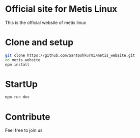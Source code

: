 # Official site for Metis Linux

This is the official website of metis linux 

# Clone and setup 

``` bash
git clone https://github.com/Santoshkurmi/metis_website.git
cd metis_website
npm install

```

# StartUp
``` bash
npm run dev
```

# Contribute

Feel free to join us